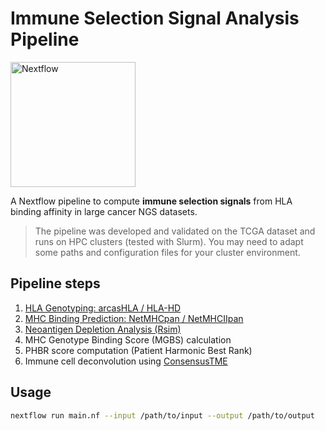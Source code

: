 # Immune Selection Signal Analysis Pipeline

<img src="https://www.nextflow.io/assets/img/nextflow-logo.png" alt="Nextflow" width="200"/>

A Nextflow pipeline to compute **immune selection signals** from HLA binding affinity in large cancer NGS datasets.

> The pipeline was developed and validated on the TCGA dataset and runs on HPC clusters (tested with Slurm). You may need to adapt some paths and configuration files for your cluster environment.

## Pipeline steps

1. [HLA Genotyping: arcasHLA / HLA-HD](https://github.com/RabadanLab/arcasHLA)
2. [MHC Binding Prediction: NetMHCpan / NetMHCIIpan](https://services.healthtech.dtu.dk/services/NetMHCpan-4.1/)
3. [Neoantigen Depletion Analysis (Rsim)](https://pubmed.ncbi.nlm.nih.gov/31243365/)
4. MHC Genotype Binding Score (MGBS) calculation
5. PHBR score computation (Patient Harmonic Best Rank)
6. Immune cell deconvolution using [ConsensusTME](https://github.com/andrewGhazi/ConsensusTME)

## Usage

```bash
nextflow run main.nf --input /path/to/input --output /path/to/output
